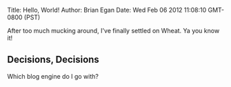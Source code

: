 Title: Hello, World!
Author: Brian Egan
Date: Wed Feb 06 2012 11:08:10 GMT-0800 (PST)

After too much mucking around, I've finally settled on Wheat. Ya you know it!

## Decisions, Decisions

Which blog engine do I go with?
